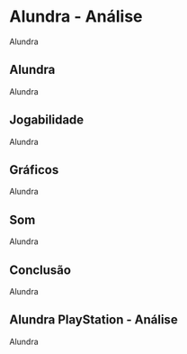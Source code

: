 ---
---

# Alundra - Análise

Alundra

## Alundra

Alundra

## Jogabilidade

Alundra

## Gráficos

Alundra

## Som

Alundra

## Conclusão

Alundra

## Alundra PlayStation - Análise

Alundra
